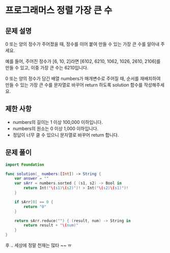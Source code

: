 # 프로그래머스 정렬 가장 큰 수

## 문제 설명

0 또는 양의 정수가 주어졌을 때, 정수를 이어 붙여 만들 수 있는 가장 큰 수를 알아내 주세요.

예를 들어, 주어진 정수가 [6, 10, 2]라면 [6102, 6210, 1062, 1026, 2610, 2106]를 만들 수 있고, 이중 가장 큰 수는 6210입니다.

0 또는 양의 정수가 담긴 배열 numbers가 매개변수로 주어질 때, 순서를 재배치하여 만들 수 있는 가장 큰 수를 문자열로 바꾸어 return 하도록 solution 함수를 작성해주세요.

## 제한 사항

- numbers의 길이는 1 이상 100,000 이하입니다.
- numbers의 원소는 0 이상 1,000 이하입니다.
- 정답이 너무 클 수 있으니 문자열로 바꾸어 return 합니다.

## 문제 풀이

```swift
import Foundation

func solution(_ numbers:[Int]) -> String {
    var answer = ""
    var sArr = numbers.sorted { (s1, s2) -> Bool in
        return Int("\(s1)\(s2)")! > Int("\(s2)\(s1)")!
    }

    if sArr[0] == 0 {
        return "0"
    }

    return sArr.reduce("") { (result, num) -> String in
        return result + "\(num)"
    }
}
```

후 .. 세상에 정말 천재는 많타 ~~ ㅠ
